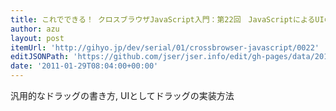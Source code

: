 ```yaml
---
title: これでできる！ クロスブラウザJavaScript入門：第22回　JavaScriptによるUIの実装：ドラッグ｜gihyo.jp … 技術評論社
author: azu
layout: post
itemUrl: 'http://gihyo.jp/dev/serial/01/crossbrowser-javascript/0022'
editJSONPath: 'https://github.com/jser/jser.info/edit/gh-pages/data/2011/01/index.json'
date: '2011-01-29T08:04:00+00:00'
---
```

汎用的なドラッグの書き方,
UIとしてドラッグの実装方法
